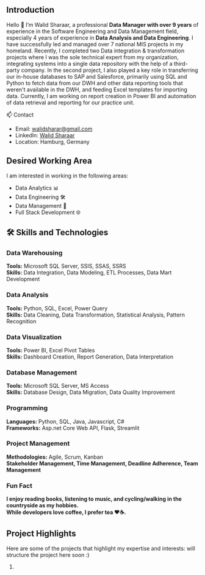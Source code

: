 <h2>  Introduction </h2>
<p>
Hello 👋 I’m Walid Sharaar, a professional <b>Data Manager with over 9 years</b> of experience in the Software Engineering and Data Management field, especially 4 years of experience in <b>Data Analysis and Data Engineering</b>. I have successfully led and managed over 7 national MIS projects in my homeland. Recently, I completed two Data integration & transformation projects where I was the sole technical expert from my organization, integrating systems into a single data repository with the help of a third-party company. In the second project, I also played a key role in transferring our in-house databases to SAP and Salesforce, primarily using SQL and Python to fetch data from our DWH and other data reporting tools that weren't available in the DWH, and feeding Excel templates for importing data. Currently, I am working on report creation in Power BI and automation of data retrieval and reporting for our practice unit.
</p>

</h2>📫 Contact</h2>

* Email: walidsharar@gmail.com
* LinkedIn: [Walid Sharaar](https://www.linkedin.com/in/walidsharaar)  
* Location: Hamburg, Germany
  
<h2>Desired Working Area</h2> 
<p>
I am interested in working in the following areas:</br>

* Data Analytics 📊 </br>
* Data Engineering 🛠️ </br>
* Data Management 📂 </br>
* Full Stack Development 🌐 </br>

</p>

<h2>🛠️ Skills and Technologies</h2> 

<h3>Data Warehousing</h3>
<b>Tools:</b> Microsoft SQL Server, SSIS, SSAS, SSRS <br/>
<b>Skills:</b> Data Integration, Data Modeling, ETL Processes, Data Mart Development
  
<h3>Data Analysis</h3>
<b>Tools:</b> Python, SQL, Excel, Power Query<br/>
<b>Skills:</b> Data Cleaning, Data Transformation, Statistical Analysis, Pattern Recognition
  
<h3>Data Visualization </h3>
<b>Tools:</b> Power BI, Excel Pivot Tables <br/>
<b>Skills:</b> Dashboard Creation, Report Generation, Data Interpretation
<h3>Database Management</h3>
<b>Tools:</b> Microsoft SQL Server, MS Access <br/>
<b>Skills:</b> Database Design, Data Migration, Data Quality Improvement
<h3>Programming</h3>
<b>Languages:</b> Python, SQL, Java, Javascript, C# <br/>
<b>Frameworks:</b> Asp.net Core Web API, Flask, Streamlit <br/>
<h3>Project Management</h3>
<b>Methodologies:</b> Agile, Scrum, Kanban <br/>
<b><Skills: /b> Stakeholder Management, Time Management, Deadline Adherence, Team Management
<h3>Fun Fact</h3>
I enjoy reading books, listening to music, and cycling/walking in the countryside as my hobbies. <br/>
While developers love coffee, I prefer tea ❤️☕️.  </b>



 <h2>Project Highlights</h2>
 <p>Here are some of the projects that highlight my expertise and interests: will structure the project here soon :)
<ol>
  <li></li>
</ol>
</p>
  
  

